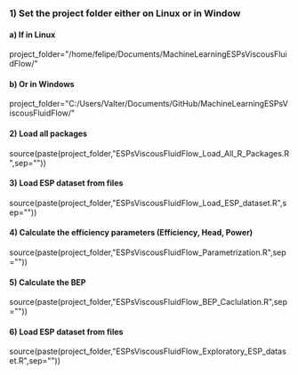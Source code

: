 ### 1) Set the project folder either on Linux or in Window
#### a) If in Linux 
project_folder="/home/felipe/Documents/MachineLearningESPsViscousFluidFlow/"

#### b) Or in Windows
project_folder="C:/Users/Valter/Documents/GitHub/MachineLearningESPsViscousFluidFlow/"

#### 2) Load all packages
source(paste(project_folder,"ESPsViscousFluidFlow_Load_All_R_Packages.R",sep=""))

#### 3) Load ESP dataset from files
source(paste(project_folder,"ESPsViscousFluidFlow_Load_ESP_dataset.R",sep=""))

#### 4) Calculate the efficiency parameters (Efficiency, Head, Power)
source(paste(project_folder,"ESPsViscousFluidFlow_Parametrization.R",sep=""))

#### 5) Calculate the BEP
source(paste(project_folder,"ESPsViscousFluidFlow_BEP_Caclulation.R",sep=""))

#### 6) Load ESP dataset from files
source(paste(project_folder,"ESPsViscousFluidFlow_Exploratory_ESP_dataset.R",sep=""))
